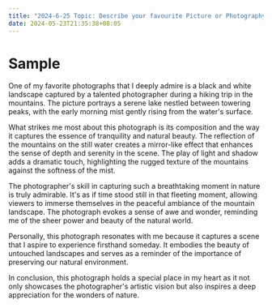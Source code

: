 ```yaml
---
title: "2024-6-25 Topic: Describe your favourite Picture or Photography you like"
date: 2024-05-23T21:35:38+08:05
---
```


# Sample
One of my favorite photographs that I deeply admire is a black and white landscape captured by a talented photographer during a hiking trip in the mountains. The picture portrays a serene lake nestled between towering peaks, with the early morning mist gently rising from the water's surface.

What strikes me most about this photograph is its composition and the way it captures the essence of tranquility and natural beauty. The reflection of the mountains on the still water creates a mirror-like effect that enhances the sense of depth and serenity in the scene. The play of light and shadow adds a dramatic touch, highlighting the rugged texture of the mountains against the softness of the mist.

The photographer's skill in capturing such a breathtaking moment in nature is truly admirable. It's as if time stood still in that fleeting moment, allowing viewers to immerse themselves in the peaceful ambiance of the mountain landscape. The photograph evokes a sense of awe and wonder, reminding me of the sheer power and beauty of the natural world.

Personally, this photograph resonates with me because it captures a scene that I aspire to experience firsthand someday. It embodies the beauty of untouched landscapes and serves as a reminder of the importance of preserving our natural environment.

In conclusion, this photograph holds a special place in my heart as it not only showcases the photographer's artistic vision but also inspires a deep appreciation for the wonders of nature.
